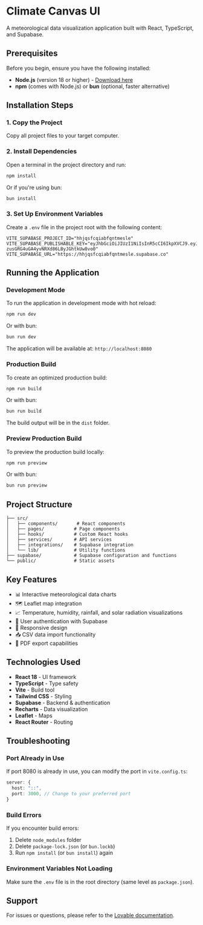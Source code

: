 # Climate Canvas UI

A meteorological data visualization application built with React, TypeScript, and Supabase.

## Prerequisites

Before you begin, ensure you have the following installed:
- **Node.js** (version 18 or higher) - [Download here](https://nodejs.org/)
- **npm** (comes with Node.js) or **bun** (optional, faster alternative)

## Installation Steps

### 1. Copy the Project
Copy all project files to your target computer.

### 2. Install Dependencies
Open a terminal in the project directory and run:

```bash
npm install
```

Or if you're using bun:
```bash
bun install
```

### 3. Set Up Environment Variables
Create a `.env` file in the project root with the following content:

```env
VITE_SUPABASE_PROJECT_ID="hhjqsfcqiabfqntmesle"
VITE_SUPABASE_PUBLISHABLE_KEY="eyJhbGciOiJIUzI1NiIsInR5cCI6IkpXVCJ9.eyJpc3MiOiJzdXBhYmFzZSIsInJlZiI6ImhoanFzZmNxaWFiZnFudG1lc2xlIiwicm9sZSI6ImFub24iLCJpYXQiOjE3NTI5Mzc5NzMsImV4cCI6MjA2ODUxMzk3M30.5c8e5aUwO-zusGRG4uGA4yvNRXd86LByJGhtkUw8vo0"
VITE_SUPABASE_URL="https://hhjqsfcqiabfqntmesle.supabase.co"
```

## Running the Application

### Development Mode
To run the application in development mode with hot reload:

```bash
npm run dev
```

Or with bun:
```bash
bun run dev
```

The application will be available at: `http://localhost:8080`

### Production Build
To create an optimized production build:

```bash
npm run build
```

Or with bun:
```bash
bun run build
```

The build output will be in the `dist` folder.

### Preview Production Build
To preview the production build locally:

```bash
npm run preview
```

Or with bun:
```bash
bun run preview
```

## Project Structure

```
├── src/
│   ├── components/       # React components
│   ├── pages/           # Page components
│   ├── hooks/           # Custom React hooks
│   ├── services/        # API services
│   ├── integrations/    # Supabase integration
│   └── lib/             # Utility functions
├── supabase/            # Supabase configuration and functions
└── public/              # Static assets
```

## Key Features

- 📊 Interactive meteorological data charts
- 🗺️ Leaflet map integration
- 📈 Temperature, humidity, rainfall, and solar radiation visualizations
- 🔐 User authentication with Supabase
- 📱 Responsive design
- 📥 CSV data import functionality
- 📄 PDF export capabilities

## Technologies Used

- **React 18** - UI framework
- **TypeScript** - Type safety
- **Vite** - Build tool
- **Tailwind CSS** - Styling
- **Supabase** - Backend & authentication
- **Recharts** - Data visualization
- **Leaflet** - Maps
- **React Router** - Routing

## Troubleshooting

### Port Already in Use
If port 8080 is already in use, you can modify the port in `vite.config.ts`:
```typescript
server: {
  host: "::",
  port: 3000, // Change to your preferred port
}
```

### Build Errors
If you encounter build errors:
1. Delete `node_modules` folder
2. Delete `package-lock.json` (or `bun.lockb`)
3. Run `npm install` (or `bun install`) again

### Environment Variables Not Loading
Make sure the `.env` file is in the root directory (same level as `package.json`).

## Support

For issues or questions, please refer to the [Lovable documentation](https://docs.lovable.dev/).
